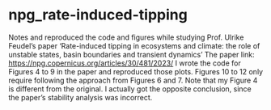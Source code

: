 # npg_rate-induced-tipping
Notes and reproduced the code and figures while studying Prof. Ulrike Feudel’s paper ‘Rate-induced tipping in ecosystems and climate: the role of unstable states, basin boundaries and transient dynamics’
The paper link: https://npg.copernicus.org/articles/30/481/2023/
I wrote the code for Figures 4 to 9 in the paper and reproduced those plots. 
Figures 10 to 12 only require following the approach from Figures 6 and 7. 
Note that my Figure 4 is different from the original. I actually got the opposite conclusion, since the paper’s stability analysis was incorrect.
